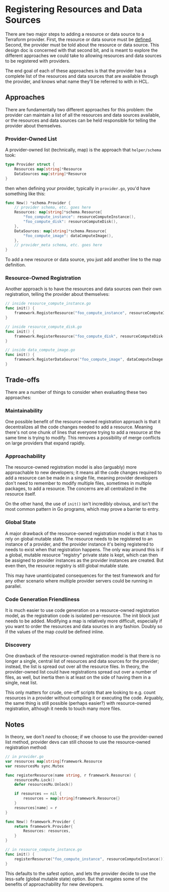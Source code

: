 # Registering Resources and Data Sources

There are two major steps to adding a resource or data source to a Terraform
provider. First, the resource or data source must be
[defined][structs-interfaces]. Second, the provider must be told about the
resource or data source. This design doc is concerned with that second bit, and
is meant to explore the different approaches we could take to allowing
resources and data sources to be registered with providers.

The end goal of each of these approaches is that the provider has a complete
list of the resources and data sources that are available through the provider,
and knows what name they'll be referred to with in HCL.

## Approaches

There are fundamentally two different approaches for this problem: the provider
can maintain a list of all the resources and data sources available, or the
resources and data sources can be held responsible for telling the provider
about themselves.

### Provider-Owned List

A provider-owned list (technically, map) is the approach that `helper/schema`
took:

```go
type Provider struct {
	Resources map[string]*Resource
	DataSources map[string]*Resource
}
```

then when defining your provider, typically in `provider.go`, you'd have
something like this:

```go
func New() *schema.Provider {
	// provider schema, etc. goes here
	Resources: map[string]*schema.Resource{
		"foo_compute_instance": resourceComputeInstance(),
		"foo_compute_disk": resourceComputeDisk(),
	},
	DataSources: map[string]*schema.Resource{
		"foo_compute_image": dataComputeImage(),
	},
	// provider_meta schema, etc. goes here
}
```

To add a new resource or data source, you just add another line to the map
definition.

### Resource-Owned Registration

Another approach is to have the resources and data sources own their own
registration, telling the provider about themselves:

```go
// inside resource_compute_instance.go
func init() {
	framework.RegisterResource("foo_compute_instance", resourceComputeInstance())
}
```

```go
// inside resource_compute_disk.go
func init() {
	framework.RegisterResource("foo_compute_disk", resourceComputeDisk())
}
```

```go
// inside data_compute_image.go
func init() {
	framework.RegisterDataSource("foo_compute_image", dataComputeImage())
}
```

## Trade-offs

There are a number of things to consider when evaluating these two approaches:

### Maintainability

One possible benefit of the resource-owned registration approach is that it
decentralizes all the code changes needed to add a resource. Meaning there's
not one chunk of lines that everyone trying to add a resource at the same time
is trying to modify. This removes a possibility of merge conflicts on large
providers that expand rapidly.

### Approachability

The resource-owned registration model is also (arguably) more approachable to
new developers; it means all the code changes required to add a resource can be
made in a single file, meaning provider developers don't need to remember to
modify multiple files, sometimes in multiple packages, to add a resource. The
concerns are all centralized in the resource itself.

On the other hand, the use of `init()` isn't incredibly obvious, and isn't the
most common pattern in Go programs, which may prove a barrier to entry.

### Global State

A major drawback of the resource-owned registration model is that it has to
rely on global mutable state. The resource needs to be registered to an
instance of a provider, and the provider instance it's being registered to
needs to exist when that registration happens. The only way around this is if a
global, mutable resource "registry" private state is kept, which can then be
assigned to provider instances as the provider instances are created. But even
then, the resource registry is still global mutable state.

This may have unanticipated consequences for the test framework and for any
other scenario where multiple provider servers could be running in parallel.

### Code Generation Friendliness

It is much easier to use code generation on a resource-owned registration
model, as the registration code is isolated per-resource. The init block just
needs to be added. Modifying a map is relatively more difficult, especially if
you want to order the resources and data sources in any fashion. Doubly so if
the values of the map _could_ be defined inline.

### Discovery

One drawback of the resource-owned registration model is that there is no
longer a single, central list of resources and data sources for the provider;
instead, the list is spread out over all the resource files. In theory, the
provider-owned list could have registrations spread out over a number of files,
as well, but inertia then is at least on the side of having them in a single,
neat list.

This only matters for crude, one-off scripts that are looking to e.g. count
resources in a provider without compiling it or executing the code. Arguably,
the same thing is still possible (perhaps easier?) with resource-owned
registration, although it needs to touch many more files.

## Notes

In theory, we don't _need_ to choose; if we choose to use the provider-owned
list method, provider devs can still choose to use the resource-owned
registration method:

```go
// in provider.go
var resources map[string]framework.Resource
var resourcesMu sync.Mutex

func registerResource(name string, r framework.Resource) {
	resourcesMu.Lock()
	defer resourcesMu.Unlock()

	if resources == nil {
		resources = map[string]framework.Resource{}
	}
	resources[name] = r
}

func New() framework.Provider {
	return framework.Provider{
		Resources: resources,
	}
}

// in resource_compute_instance.go
func init() {
	registerResource("foo_compute_instance", resourceComputeInstance())
}
```

This defaults to the safest option, and lets the provider decide to use the
less-safe (global mutable state) option. But that negates some of the benefits
of approachability for new developers.

[structs-interfaces]: https://github.com/hashicorp/terraform-plugin-framework/blob/main/docs/design/structs-interfaces.md
